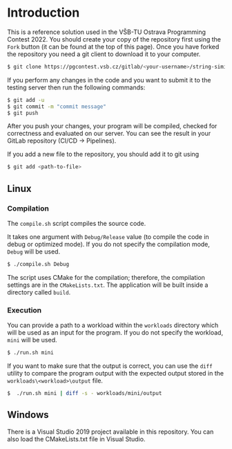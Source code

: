 # Introduction

This is a reference solution used in the VŠB-TU Ostrava Programming Contest 2022.
You should create your copy of the repository first using the `Fork` button (it can be found at the top of this page).
Once you have forked the repository you need a git client to download it to your computer.

```bash
$ git clone https://pgcontest.vsb.cz/gitlab/<your-username>/string-similarity-search.git
```

If you perform any changes in the code and you want to submit it to the testing server then run the following commands:

```bash
$ git add -u
$ git commit -m "commit message"
$ git push
```

After you push your changes, your program will be compiled, checked for correctness and evaluated
on our server. You can see the result in your GitLab repository (CI/CD -> Pipelines).

If you add a new file to the repository, you should add it to git using
```bash
$ git add <path-to-file>
```

## Linux

### Compilation
The `compile.sh` script compiles the source code.

It takes one argument with `Debug/Release` value (to compile the code in debug or optimized mode).
If you do not specify the compilation mode, `Debug` will be used.

```bash
$ ./compile.sh Debug
```

The script uses CMake for the compilation; therefore, the compilation settings are in the `CMakeLists.txt`.
The application will be built inside a directory called `build`.

### Execution
You can provide a path to a workload within the `workloads` directory which will be used as an input for the program.
If you do not specify the workload, `mini` will be used.

```bash
$ ./run.sh mini
```

If you want to make sure that the output is correct, you can use the `diff` utility to compare the program output with
the expected output stored in the `workloads\<workload>\output` file.

```bash
$  ./run.sh mini | diff -s - workloads/mini/output
```

## Windows

There is a Visual Studio 2019 project available in this repository. You can also load the CMakeLists.txt file in
Visual Studio.
